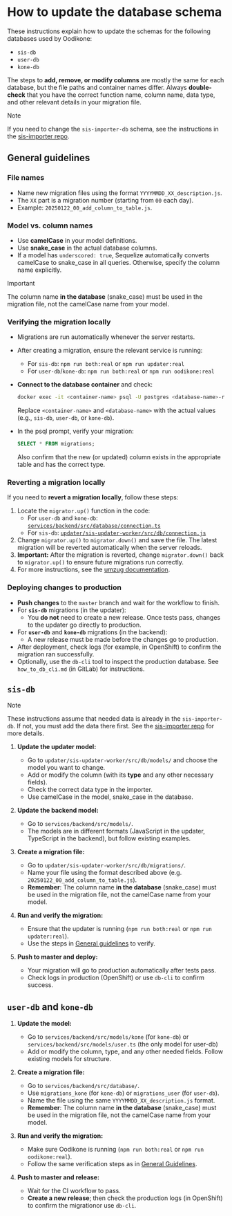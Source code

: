 # How to update the database schema

These instructions explain how to update the schemas for the following databases used by Oodikone:

- `sis-db`
- `user-db`
- `kone-db`

The steps to **add, remove, or modify columns** are mostly the same for each database, but the file paths and container names differ. Always **double-check** that you have the correct function name, column name, data type, and other relevant details in your migration file.

> [!NOTE]  
> If you need to change the `sis-importer-db` schema, see the instructions in the [sis-importer repo](https://github.com/UniversityOfHelsinkiCS/sis-importer/blob/master/README.md#tricks--tips).

## General guidelines

### File names

- Name new migration files using the format `YYYYMMDD_XX_description.js`.
- The `XX` part is a migration number (starting from `00` each day).
- Example: `20250122_00_add_column_to_table.js`.

### Model vs. column names

- Use **camelCase** in your model definitions.
- Use **snake_case** in the actual database columns.
- If a model has `underscored: true`, Sequelize automatically converts camelCase to snake_case in all queries. Otherwise, specify the column name explicitly.

> [!IMPORTANT]  
> The column name **in the database** (snake_case) must be used in the migration file, not the camelCase name from your model.

### Verifying the migration locally

- Migrations are run automatically whenever the server restarts.
- After creating a migration, ensure the relevant service is running:
  - For `sis-db`: `npm run both:real` or `npm run updater:real`
  - For `user-db`/`kone-db`: `npm run both:real` or `npm run oodikone:real`
- **Connect to the database container** and check:

  ```bash
  docker exec -it <container-name> psql -U postgres <database-name>-real
  ```

  Replace `<container-name>` and `<database-name>` with the actual values (e.g., `sis-db`, `user-db`, or `kone-db`).

- In the psql prompt, verify your migration:

  ```sql
  SELECT * FROM migrations;
  ```

  Also confirm that the new (or updated) column exists in the appropriate table and has the correct type.

### Reverting a migration locally

If you need to **revert a migration locally**, follow these steps:

1. Locate the `migrator.up()` function in the code:
   - For `user-db` and `kone-db`: [`services/backend/src/database/connection.ts`](../services/backend/src/database/connection.ts)
   - For `sis-db`: [`updater/sis-updater-worker/src/db/connection.js`](../updater/sis-updater-worker/src/db/connection.js)
1. Change `migrator.up()` to `migrator.down()` and save the file. The latest migration will be reverted automatically when the server reloads.
1. **Important:** After the migration is reverted, change `migrator.down()` back to `migrator.up()` to ensure future migrations run correctly.
1. For more instructions, see the [umzug documentation](https://github.com/sequelize/umzug?tab=readme-ov-file#usage).

### Deploying changes to production

- **Push changes** to the `master` branch and wait for the workflow to finish.
- For **`sis-db`** migrations (in the updater):
  - You **do not** need to create a new release. Once tests pass, changes to the updater go directly to production.
- For **`user-db`** and **`kone-db`** migrations (in the backend):
  - A new release must be made before the changes go to production.
- After deployment, check logs (for example, in OpenShift) to confirm the migration ran successfully.
- Optionally, use the `db-cli` tool to inspect the production database. See `how_to_db_cli.md` (in GitLab) for instructions.

## `sis-db`

> [!NOTE]  
> These instructions assume that needed data is already in the `sis-importer-db`. If not, you must add the data there first. See the [sis-importer repo](https://github.com/UniversityOfHelsinkiCS/sis-importer/blob/master/README.md#tricks--tips) for more details.

1. **Update the updater model:**

   - Go to `updater/sis-updater-worker/src/db/models/` and choose the model you want to change.
   - Add or modify the column (with its **type** and any other necessary fields).
   - Check the correct data type in the importer.
   - Use camelCase in the model, snake_case in the database.

1. **Update the backend model:**

   - Go to `services/backend/src/models/`.
   - The models are in different formats (JavaScript in the updater, TypeScript in the backend), but follow existing examples.

1. **Create a migration file:**

   - Go to `updater/sis-updater-worker/src/db/migrations/`.
   - Name your file using the format described above (e.g. `20250122_00_add_column_to_table.js`).
   - **Remember**: The column name **in the database** (snake_case) must be used in the migration file, not the camelCase name from your model.

1. **Run and verify the migration:**

   - Ensure that the updater is running (`npm run both:real` or `npm run updater:real`).
   - Use the steps in [General guidelines](#general-guidelines) to verify.

1. **Push to master and deploy:**
   - Your migration will go to production automatically after tests pass.
   - Check logs in production (OpenShift) or use `db-cli` to confirm success.

## `user-db` and `kone-db`

1. **Update the model:**

   - Go to `services/backend/src/models/kone` (for `kone-db`) or `services/backend/src/models/user.ts` (the only model for user-db)
   - Add or modify the column, type, and any other needed fields. Follow existing models for structure.

1. **Create a migration file:**

   - Go to `services/backend/src/database/`.
   - Use `migrations_kone` (for `kone-db`) or `migrations_user` (for `user-db`).
   - Name the file using the same `YYYYMMDD_XX_description.js` format.
   - **Remember**: The column name **in the database** (snake_case) must be used in the migration file, not the camelCase name from your model.

1. **Run and verify the migration:**

   - Make sure Oodikone is running (`npm run both:real` or `npm run oodikone:real`).
   - Follow the same verification steps as in [General Guidelines](#general-guidelines).

1. **Push to master and release:**
   - Wait for the CI workflow to pass.
   - **Create a new release**; then check the production logs (in OpenShift) to confirm the migrationor use `db-cli`.
